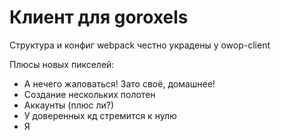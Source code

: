 Клиент для goroxels
======================

Структура и конфиг webpack честно украдены у owop-client

Плюсы новых пикселей:
* А нечего жаловаться! Зато своё, домашнее!
* Создание нескольких полотен
* Аккаунты (плюс ли?)
* У доверенных кд стремится к нулю
* Я